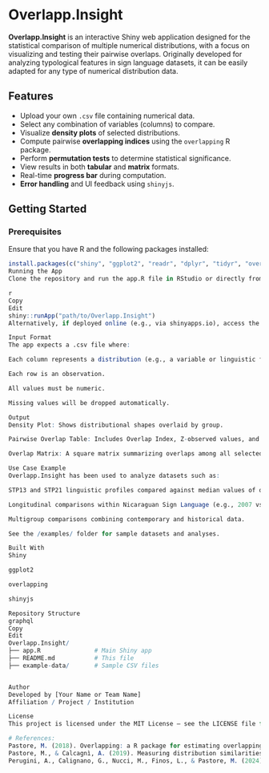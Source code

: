 # Overlapp.Insight

**Overlapp.Insight** is an interactive Shiny web application designed for the statistical comparison of multiple numerical distributions, with a focus on visualizing and testing their pairwise overlaps. Originally developed for analyzing typological features in sign language datasets, it can be easily adapted for any type of numerical distribution data.

## Features

- Upload your own `.csv` file containing numerical data.
- Select any combination of variables (columns) to compare.
- Visualize **density plots** of selected distributions.
- Compute pairwise **overlapping indices** using the `overlapping` R package.
- Perform **permutation tests** to determine statistical significance.
- View results in both **tabular** and **matrix** formats.
- Real-time **progress bar** during computation.
- **Error handling** and UI feedback using `shinyjs`.

## Getting Started

### Prerequisites

Ensure that you have R and the following packages installed:

```r
install.packages(c("shiny", "ggplot2", "readr", "dplyr", "tidyr", "overlapping", "shinyjs"))
Running the App
Clone the repository and run the app.R file in RStudio or directly from the R console:

r
Copy
Edit
shiny::runApp("path/to/Overlapp.Insight")
Alternatively, if deployed online (e.g., via shinyapps.io), access the app through your web browser.

Input Format
The app expects a .csv file where:

Each column represents a distribution (e.g., a variable or linguistic feature).

Each row is an observation.

All values must be numeric.

Missing values will be dropped automatically.

Output
Density Plot: Shows distributional shapes overlaid by group.

Pairwise Overlap Table: Includes Overlap Index, Z-observed values, and p-values.

Overlap Matrix: A square matrix summarizing overlaps among all selected variables.

Use Case Example
Overlapp.Insight has been used to analyze datasets such as:

STP13 and STP21 linguistic profiles compared against median values of older sign languages.

Longitudinal comparisons within Nicaraguan Sign Language (e.g., 2007 vs. 2017 cohorts).

Multigroup comparisons combining contemporary and historical data.

See the /examples/ folder for sample datasets and analyses.

Built With
Shiny

ggplot2

overlapping

shinyjs

Repository Structure
graphql
Copy
Edit
Overlapp.Insight/
├── app.R               # Main Shiny app
├── README.md           # This file
├── example-data/       # Sample CSV files 


Author
Developed by [Your Name or Team Name]
Affiliation / Project / Institution

License
This project is licensed under the MIT License – see the LICENSE file for details.

# References:
Pastore, M. (2018). Overlapping: a R package for estimating overlapping in empirical distributions. Journal of Open Source Software, 3(32), 1023.
Pastore, M., & Calcagnì, A. (2019). Measuring distribution similarities between samples: A distribution-free overlapping index. Frontiers in psychology, 10, 1089.
Perugini, A., Calignano, G., Nucci, M., Finos, L., & Pastore, M. (2024). How do my distributions differ? Significance testing for the Overlapping Index using Permutation Test (No. 8h4fe_v1). Center for Open Science.
